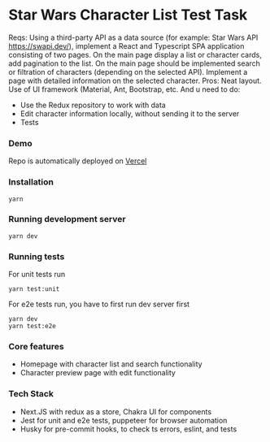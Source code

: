 # Star Wars Character List Test Task
Reqs:  Using a third-party API as a data source (for example: Star Wars API https://swapi.dev/), implement a React and Typescript SPA application consisting of two pages.
On the main page display a list or character cards, add pagination to the list.
On the main page should be implemented search or filtration of characters (depending on the selected API).
Implement a page with detailed information on the selected character.
Pros:
Neat layout.
Use of UI framework (Material, Ant, Bootstrap, etc.
And u need to do:
- Use the Redux repository to work with data
- Edit character information locally, without sending it to the server
- Tests

### Demo
Repo is automatically deployed on [Vercel](https://sw-explorer.vercel.app/)

### Installation
```
yarn
```

### Running development server
```
yarn dev
```

### Running tests
For unit tests run
```
yarn test:unit
```
For e2e tests run, you have to first run dev server first
```
yarn dev
yarn test:e2e
```

### Core features
- Homepage with character list and search functionality
- Character preview page with edit functionality

### Tech Stack
- Next.JS with redux as a store, Chakra UI for components
- Jest for unit and e2e tests, puppeteer for browser automation
- Husky for pre-commit hooks, to check ts errors, eslint, and tests
